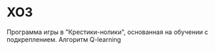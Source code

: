 # XO3

Программа игры в "Крестики-нолики", основанная на обучении с подкреплением.
Алгоритм Q-learning
